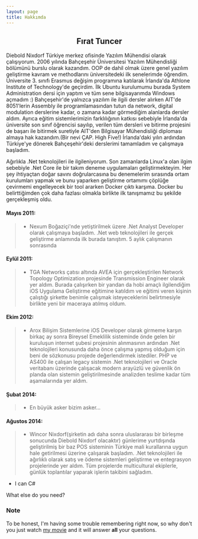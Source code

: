 ```yaml
---
layout: page
title: Hakkımda
---
```


<center><h2>Fırat Tuncer</h2></center>


Diebold Nixdorf Türkiye merkez ofisinde Yazılım Mühendisi olarak çalışıyorum. 2006 yılında Bahçeşehir Üniversitesi Yazılım Mühendisliği bölümünü burslu olarak kazandım. OOP de dahil olmak üzere genel yazılım geliştirme kavram ve methodlarını üniversitedeki ilk senelerimde öğrendim. Üniversite 3. sınıfı Erasmus değişim programına katılarak İrlanda'da Athlone Institute of Technology'de geçirdim. İlk Ubuntu kurulumumu burada System Administration dersi için yaptım ve tüm sene bilgisayarımda Windows açmadım :) Bahçeşehir'de yalnızca yazılım ile ilgili dersler alırken AIT'de 8051'lerin Assembly ile programlamasından tutun da network, digital modulation derslerine kadar, o zamana kadar görmediğim alanlarda dersler aldım. Ayrıca eğitim sistemlerimizin farklılığının katkısı sebebiyle İrlanda'da üniversite son sınıf öğrencisi sayılıp, verilen tüm dersleri ve bitirme projesini de başarı ile bitirmek suretiyle AIT'den Bilgisayar Mühendisliği diploması almaya hak kazandım.(Bir nevi ÇAP. High Five!) İrlanda'daki yılın ardından Türkiye'ye dönerek Bahçeşehir'deki derslerimi tamamladım ve çalışmaya başladım.

Ağırlıkla .Net teknolojileri ile ilgileniyorum. Son zamanlarda Linux'a olan ilgim sebebiyle .Net Core ile bir takım deneme uygulamaları geliştirmekteyim. Her şey ihtiyaçtan doğar savını doğrularcasına bu denemelerim sırasında ortam kurulumları yapmak ve bunu yaparken geliştirme ortamımı çöplüğe çevirmemi engelleyecek bir tool ararken Docker çıktı karşıma. Docker bu belirttiğimden çok daha fazlası olmakla birlikte ilk tanışmamız bu şekilde gerçekleşmiş oldu. 


#### Mayıs 2011:

> * Nexum Boğaziçi'nde yetiştirilmek üzere .Net Analyst Developer olarak çalışmaya başladım. .Net web teknolojileri ile gerçek geliştirme anlamında ilk burada tanıştım. 5 aylık çalışmanın sonrasında 

#### Eylül 2011:

> * TGA Networks çatısı altında AVEA için gerçekleştirilen Network Topology Optimization projesinde Transmission Engineer olarak yer aldım. Burada çalışırken bir yandan da hobi amaçlı ilgilendiğim iOS Uygulama Geliştirme eğitimine katıldım ve eğitimi veren kişinin çalıştığı şirkette benimle çalışmak isteyeceklerini belirtmesiyle birlikte yeni bir maceraya atılmış oldum. 

#### Ekim 2012:

> * Arox Bilişim Sistemlerine iOS Developer olarak girmeme karşın birkaç ay sonra Bireysel Emeklilik sisteminde önde gelen bir kuruluşun internet şubesi projesinin alınmasının ardından .Net teknolojileri konusunda daha önce çalışma yapmış olduğum için beni de sözkonusu projede değerlendirmek istediler. PHP ve AS400 ile çalışan legacy sistemin .Net teknolojileri ve Oracle veritabanı üzerinde çalışacak modern arayüzlü ve güvenlik ön planda olan sistemin geliştirilmesinde analizden teslime kadar tüm aşamalarında yer aldım.

#### Şubat 2014:

> * En büyük asker bizim asker...

#### Ağustos 2014:

> * Wincor Nixdorf(şirketin adı daha sonra uluslararası bir birleşme sonucunda Diebold Nixdorf olacaktır) günlerime yurtdışında geliştirilmiş bir baz POS sisteminin Türkiye mali kurallarına uygun hale getirilmesi üzerine çalışarak başladım. .Net teknolojileri ile ağırlıklı olarak satış ve ödeme sistemleri geliştirme ve entegrasyon projelerinde yer aldım. Tüm projelerde multicultural ekiplerle, günlük toplantılar yaparak işlerin takibini sağladım.


- I can C#

What else do you need?

### Note

To be honest, I'm having some trouble remembering right now, so why don't you just watch [my movie](http://en.wikipedia.org/wiki/The_Princess_Bride_%28film%29) and it will answer **all** your questions.
